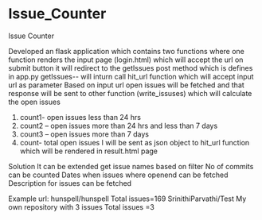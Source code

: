 # Issue_Counter


Issue Counter



Developed an flask application which contains two functions where one function renders the input page (login.html) which will accept the url on submit button it will redirect to the getIssues post method which is defines in app.py
getIssues-- will inturn call hit_url function which will accept input url as parameter
Based on input url open issues will be fetched and that response will be sent to other function (write_issuses) which will calculate the open issues 
1. count1- open issues less than 24 hrs
2. count2 – open issues more than 24 hrs and less than 7 days
3. count3 – open issues more than 7 days
4. count- total open issues
I will be sent as json object to hit_url function which will be rendered in result.html page 


Solution 
It can be extended get issue names based on filter 
No of commits can be counted 
Dates when issues where openend can be fetched 
Description for issues can be fetched

Example url:
hunspell/hunspell
Total issues=169
SrinithiParvathi/Test   My own repository with 3 issues
Total issues =3
 
 

